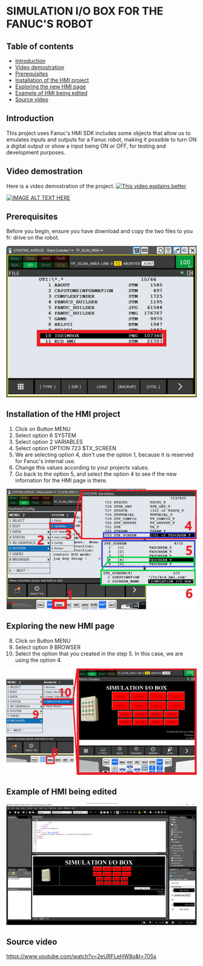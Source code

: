 # SIMULATION I/O BOX FOR THE FANUC'S ROBOT

## Table of contents
- [Introduction](#introduction)   
- [Video demostration](#video-demostration)
- [Prerequisites](#prerequisites)  
- [Installation of the HMI project](#installation-of-the-hmi-project)  
- [Exploring the new HMI page](#exploring-the-new-hmi-page)  
- [Example of HMI being edited](#example-of-hmi-being-edited)  
- [Source video](#source-video)  
  
## Introduction  
  
This project uses Fanuc's HMI SDK includes some objects that allow us to emulates inputs and outputs for a Fanuc robot, making it possible to turn ON a digital output or show a input being ON or OFF, for testing and development purposes.  
  
## Video demostration  
  Here is a video demostration of the project.
  [![This video explains better](https://img.youtube.com/vi/cicCClrokPw/0.jpg)](https://www.youtube.com/watch?v=cicCClrokPw)


[![IMAGE ALT TEXT HERE](https://img.youtube.com/vi/2eURFLeHW8o/0.jpg)](https://www.youtube.com/watch?v=2eURFLeHW8o)
  
## Prerequisites  
    
  Before you begin, ensure you have download and copy the two files to you fr: drive on the robot.  
   
![files on TP](./images/simulationbox02.png)  
  
## Installation of the HMI project  
  
1) Click on Button MENU  
2) Select option 6 SYSTEM  
3) Select option 2 VARIABLES  
4) Select option OPTION 723 $TX_SCREEN  
5) We are selecting option 4, don't use the option 1, because it is reserved for Fanuc's internal use.  
6) Change this values according to your projects values.  
7) Go back to the option 5, and select the option 4 to see if the new infornation for the HMI page is there.  
   
![adding page to system variables](./images/SETUPWEB.png)  
  
## Exploring the new HMI page  
  
8) Click on Button MENU  
9) Select option 9 BROWSER  
10) Select the option that you created in the step 5. In this case, we are using the option 4.   
  
![Showing on browser](./images/SETUPWEB02.png)  

## Example of HMI being edited  
  
![editing HMI file](./images/simulationbox.png)  

## Source video  
https://www.youtube.com/watch?v=2eURFLeHW8o&t=705s  
